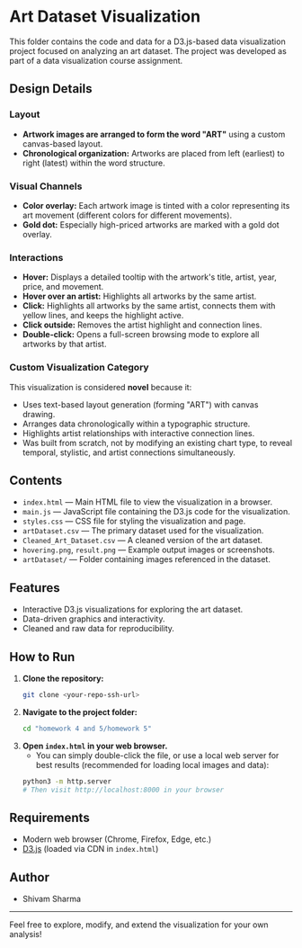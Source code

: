 # Art Dataset Visualization

This folder contains the code and data for a D3.js-based data visualization project focused on analyzing an art dataset. The project was developed as part of a data visualization course assignment.

## Design Details

### Layout

- **Artwork images are arranged to form the word "ART"** using a custom canvas-based layout.
- **Chronological organization:** Artworks are placed from left (earliest) to right (latest) within the word structure.

### Visual Channels

- **Color overlay:** Each artwork image is tinted with a color representing its art movement (different colors for different movements).
- **Gold dot:** Especially high-priced artworks are marked with a gold dot overlay.

### Interactions

- **Hover:** Displays a detailed tooltip with the artwork's title, artist, year, price, and movement.
- **Hover over an artist:** Highlights all artworks by the same artist.
- **Click:** Highlights all artworks by the same artist, connects them with yellow lines, and keeps the highlight active.
- **Click outside:** Removes the artist highlight and connection lines.
- **Double-click:** Opens a full-screen browsing mode to explore all artworks by that artist.

### Custom Visualization Category

This visualization is considered **novel** because it:

- Uses text-based layout generation (forming "ART") with canvas drawing.
- Arranges data chronologically within a typographic structure.
- Highlights artist relationships with interactive connection lines.
- Was built from scratch, not by modifying an existing chart type, to reveal temporal, stylistic, and artist connections simultaneously.

## Contents

- `index.html` — Main HTML file to view the visualization in a browser.
- `main.js` — JavaScript file containing the D3.js code for the visualization.
- `styles.css` — CSS file for styling the visualization and page.
- `artDataset.csv` — The primary dataset used for the visualization.
- `Cleaned_Art_Dataset.csv` — A cleaned version of the art dataset.
- `hovering.png`, `result.png` — Example output images or screenshots.
- `artDataset/` — Folder containing images referenced in the dataset.

## Features

- Interactive D3.js visualizations for exploring the art dataset.
- Data-driven graphics and interactivity.
- Cleaned and raw data for reproducibility.

## How to Run

1. **Clone the repository:**
   ```sh
   git clone <your-repo-ssh-url>
   ```
2. **Navigate to the project folder:**
   ```sh
   cd "homework 4 and 5/homework 5"
   ```
3. **Open `index.html` in your web browser.**
   - You can simply double-click the file, or use a local web server for best results (recommended for loading local images and data):
   ```sh
   python3 -m http.server
   # Then visit http://localhost:8000 in your browser
   ```

## Requirements

- Modern web browser (Chrome, Firefox, Edge, etc.)
- [D3.js](https://d3js.org/) (loaded via CDN in `index.html`)

## Author

- Shivam Sharma

---

Feel free to explore, modify, and extend the visualization for your own analysis!
